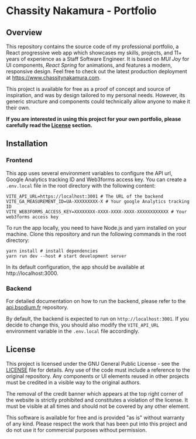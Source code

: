 # Chassity Nakamura - Portfolio

## Overview

This repository contains the source code of my professional portfolio, a React progressive web app which showcases my skills, projects, and 11+ years of experience as a Staff Software Engineer. It is based on *MUI Joy* for UI components, *React Spring* for animations, and features a modern, responsive design. Feel free to check out the latest production deployment at https://www.chassitynakamura.com.

This project is available for free as a proof of concept and source of inspiration, and was by design tailored to my personal needs. However, its generic structure and components could technically allow anyone to make it their own.

**If you are interested in using this project for your own portfolio, please carefully read the [License](#license) section.**

## Installation

### Frontend

This app uses several environment variables to configure the API url, Google Analytics tracking ID and Web3forms access key. You can create a `.env.local` file in the root directory with the following content:

```shell
VITE_API_URL=https://localhost:3001 # The URL of the backend
VITE_GA_MEASUREMENT_ID=UA-XXXXXXXXX-X # Your google Analytics tracking ID
VITE_WEB3FORMS_ACCESS_KEY=XXXXXXXX-XXXX-XXXX-XXXX-XXXXXXXXXXXX # Your web3forms access key
```

To run the app locally, you need to have Node.js and yarn installed on your machine. Clone this repository and run the following commands in the root directory:

```shell
yarn install # install dependencies
yarn run dev --host # start development server
```

In its default configuration, the app should be available at http://localhost:3000.

### Backend

For detailed documentation on how to run the backend, please refer to the [api.bsodium.fr](https://github.com/BSoDium/api.bsodium.fr) repository.

By default, the backend is expected to run on `http://localhost:3001`. If you decide to change this, you should also modify the `VITE_API_URL` environment variable in the `.env.local` file accordingly.

## License

This project is licensed under the GNU General Public License - see the [LICENSE](LICENSE) file for details. Any use of the code must include a reference to the original repository. Any components or UI elements reused in other projects must be credited in a visible way to the original authors.

The removal of the credit banner which appears at the top right corner of the website is strictly prohibited and constitutes a violation of the license. It must be visible at all times and should not be covered by any other element. 

This software is available for free and is provided "as is" without warranty of any kind. Please respect the work that has been put into this project and do not use it for commercial purposes without permission.

